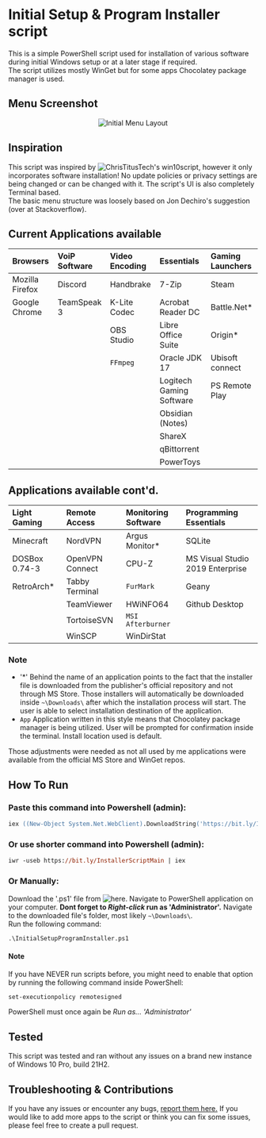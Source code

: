 # Initial Setup & Program Installer script

This is a simple PowerShell script used for installation of various software during initial Windows setup or at a later stage if required.  
The script utilizes mostly WinGet but for some apps Chocolatey package manager is used.

## Menu Screenshot
<p align="center">
  <img src="https://cdn.discordapp.com/attachments/659853809165533186/969615512478818334/unknown.png" alt="Initial Menu Layout"/>
</p>

## Inspiration
This script was inspired by ![ChrisTitusTech's win10script](https://github.com/ChrisTitusTech/win10script), however it only incorporates software installation! No update policies or privacy settings are being changed or can be changed with it. The script's UI is also completely Terminal based.  
The basic menu structure was loosely based on Jon Dechiro's suggestion (over at Stackoverflow).

## Current Applications available

| Browsers | VoiP Software | Video Encoding | Essentials | Gaming Launchers 
| :--- | :--- | :--- | :--- | :--- |
| Mozilla Firefox | Discord | Handbrake | 7-Zip | Steam
| Google Chrome | TeamSpeak 3 | K-Lite Codec | Acrobat Reader DC | Battle.Net*
| | | OBS Studio | Libre Office Suite | Origin*
| | | `FFmpeg` | Oracle JDK 17 | Ubisoft connect
| | | | Logitech Gaming Software | PS Remote Play
| | | | Obsidian (Notes)
| | | | ShareX
| | | | qBittorrent
| | | | PowerToys

## Applications available cont'd.

| Light Gaming | Remote Access | Monitoring Software | Programming Essentials
| :--- | :--- | :--- | :--- |
| Minecraft | NordVPN | Argus Monitor* | SQLite
| DOSBox 0.74-3 | OpenVPN Connect | CPU-Z | MS Visual Studio 2019 Enterprise
| RetroArch* | Tabby Terminal | `FurMark` | Geany
| | TeamViewer | HWiNFO64 | Github Desktop
| | TortoiseSVN | `MSI Afterburner`
| | WinSCP | WinDirStat

### Note
- '\*' Behind the name of an application points to the fact that the installer file is downloaded from the publisher's official repository and not through MS Store. Those installers will automatically be downloaded inside ```~\Downloads\``` after which the installation process will start. The user is able to select installation destination of the application.
- `App` Application written in this style means that Chocolatey package manager is being utilized. User will be prompted for confirmation inside the terminal. Install location used is default.

Those adjustments were needed as not all used by me applications were available from the official MS Store and WinGet repos.

## How To Run

### Paste this command into Powershell (admin):

```ps
iex ((New-Object System.Net.WebClient).DownloadString('https://bit.ly/InstallerScriptMain'))
```

### Or use shorter command into Powershell (admin):

```ps
iwr -useb https://bit.ly/InstallerScriptMain | iex
```

### Or Manually:

Download the '.ps1' file from ![here.](https://github.com/KaiserDMC/InitialSetupProgramInstaller/releases/) Navigate to PowerShell application on your computer. **Dont forget to *Right-click* run as 'Administrator'.** Navigate to the downloaded file's folder, most likely ```~\Downloads\```.  
Run the following command:

```ps
.\InitialSetupProgramInstaller.ps1
```

#### Note
If you have NEVER run scripts before, you might need to enable that option by running the following command inside PowerShell:
```ps
set-executionpolicy remotesigned
```
PowerShell must once again be *Run as... 'Administrator'*

## Tested
This script was tested and ran without any issues on a brand new instance of Windows 10 Pro, build 21H2.

## Troubleshooting & Contributions
If you have any issues or encounter any bugs, [report them here.](https://github.com/KaiserDMC/InitialSetupProgramInstaller/issues) If you would like to add more apps to the script or think you can fix some issues, please feel free to create a pull request.

